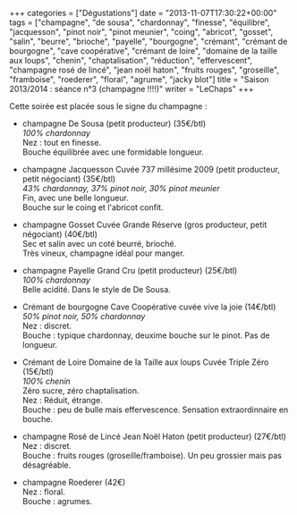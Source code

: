 +++
categories = ["Dégustations"]
date = "2013-11-07T17:30:22+00:00"
tags = ["champagne", "de sousa", "chardonnay", "finesse", "équilibre", "jacquesson", "pinot noir", "pinot meunier", "coing", "abricot", "gosset", "salin", "beurre", "brioche", "payelle", "bourgogne", "crémant", "crémant de bourgogne", "cave coopérative", "crémant de loire", "domaine de la taille aux loups", "chenin", "chaptalisation", "réduction", "effervescent", "champagne rosé de lincé", "jean noël haton", "fruits rouges", "groseille", "framboise", "roederer", "floral", "agrume", "jacky blot"]
title = "Saison 2013/2014 : séance n°3 (champagne !!!!)"
writer = "LeChaps"
+++

Cette soirée est placée sous le signe du champagne :

* champagne De Sousa (petit producteur) (35€/btl) <i class="fa fa-plus-circle"></i>  
_100% chardonnay_  
Nez : tout en finesse.  
Bouche équilibrée avec une formidable longueur.

* champagne Jacquesson Cuvée 737 millésime 2009 (petit producteur, petit négociant) (35€/btl)  
_43% chardonnay, 37% pinot noir, 30% pinot meunier_  
Fin, avec une belle longueur.  
Bouche sur le coing et l'abricot confit.

* champagne Gosset Cuvée Grande Réserve (gros producteur, petit négociant) (40€/btl)  
Sec et salin avec un coté beurré, brioché.  
Très vineux, champagne idéal pour manger.

* champagne Payelle Grand Cru (petit producteur) (25€/btl)  
_100% chardonnay_  
Belle acidité. Dans le style de De Sousa.

* Crémant de bourgogne Cave Coopérative cuvée vive la joie (14€/btl)  
_50% pinot noir, 50% chardonnay_  
Nez : discret.  
Bouche : typique chardonnay, deuxime bouche sur le pinot. Pas de longueur.

* Crémant de Loire Domaine de la Taille aux loups Cuvée Triple Zéro (15€/btl)  
_100% chenin_  
Zéro sucre, zéro chaptalisation.  
Nez : Réduit, étrange.  
Bouche : peu de bulle mais effervescence. Sensation extraordinnaire en bouche.

* champagne Rosé de Lincé Jean Noël Haton (petit producteur) (27€/btl)  
Nez : discret.  
Bouche : fruits rouges (groseille/framboise). Un peu grossier mais pas désagréable.

* champagne Roederer (42€)  
Nez : floral.  
Bouche : agrumes.
